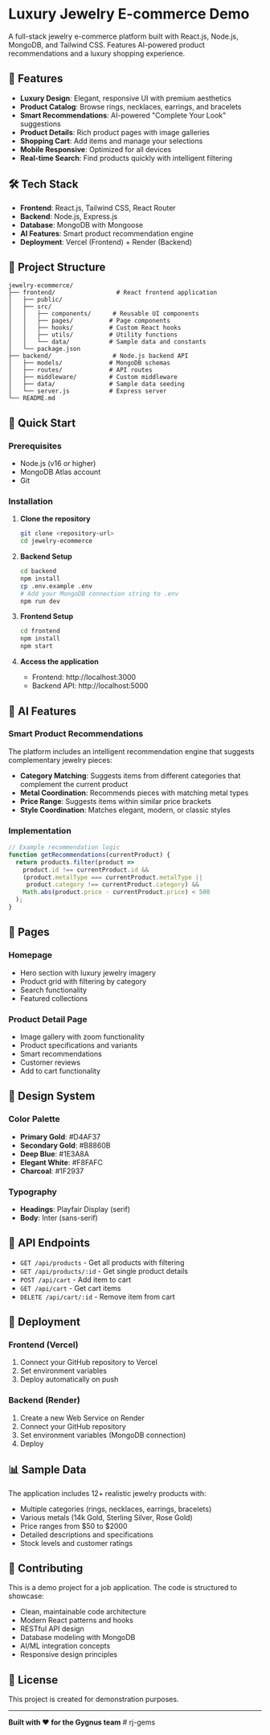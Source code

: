 # Luxury Jewelry E-commerce Demo

A full-stack jewelry e-commerce platform built with React.js, Node.js, MongoDB, and Tailwind CSS. Features AI-powered product recommendations and a luxury shopping experience.

## 🚀 Features

- **Luxury Design**: Elegant, responsive UI with premium aesthetics
- **Product Catalog**: Browse rings, necklaces, earrings, and bracelets
- **Smart Recommendations**: AI-powered "Complete Your Look" suggestions
- **Product Details**: Rich product pages with image galleries
- **Shopping Cart**: Add items and manage your selections
- **Mobile Responsive**: Optimized for all devices
- **Real-time Search**: Find products quickly with intelligent filtering

## 🛠 Tech Stack

- **Frontend**: React.js, Tailwind CSS, React Router
- **Backend**: Node.js, Express.js
- **Database**: MongoDB with Mongoose
- **AI Features**: Smart product recommendation engine
- **Deployment**: Vercel (Frontend) + Render (Backend)

## 📁 Project Structure

```
jewelry-ecommerce/
├── frontend/                 # React frontend application
│   ├── public/
│   ├── src/
│   │   ├── components/      # Reusable UI components
│   │   ├── pages/          # Page components
│   │   ├── hooks/          # Custom React hooks
│   │   ├── utils/          # Utility functions
│   │   └── data/           # Sample data and constants
│   └── package.json
├── backend/                 # Node.js backend API
│   ├── models/             # MongoDB schemas
│   ├── routes/             # API routes
│   ├── middleware/         # Custom middleware
│   ├── data/               # Sample data seeding
│   └── server.js           # Express server
└── README.md
```

## 🚀 Quick Start

### Prerequisites
- Node.js (v16 or higher)
- MongoDB Atlas account
- Git

### Installation

1. **Clone the repository**
   ```bash
   git clone <repository-url>
   cd jewelry-ecommerce
   ```

2. **Backend Setup**
   ```bash
   cd backend
   npm install
   cp .env.example .env
   # Add your MongoDB connection string to .env
   npm run dev
   ```

3. **Frontend Setup**
   ```bash
   cd frontend
   npm install
   npm start
   ```

4. **Access the application**
   - Frontend: http://localhost:3000
   - Backend API: http://localhost:5000

## 🎯 AI Features

### Smart Product Recommendations
The platform includes an intelligent recommendation engine that suggests complementary jewelry pieces:

- **Category Matching**: Suggests items from different categories that complement the current product
- **Metal Coordination**: Recommends pieces with matching metal types
- **Price Range**: Suggests items within similar price brackets
- **Style Coordination**: Matches elegant, modern, or classic styles

### Implementation
```javascript
// Example recommendation logic
function getRecommendations(currentProduct) {
  return products.filter(product => 
    product.id !== currentProduct.id &&
    (product.metalType === currentProduct.metalType ||
     product.category !== currentProduct.category) &&
    Math.abs(product.price - currentProduct.price) < 500
  );
}
```

## 📱 Pages

### Homepage
- Hero section with luxury jewelry imagery
- Product grid with filtering by category
- Search functionality
- Featured collections

### Product Detail Page
- Image gallery with zoom functionality
- Product specifications and variants
- Smart recommendations
- Customer reviews
- Add to cart functionality

## 🎨 Design System

### Color Palette
- **Primary Gold**: #D4AF37
- **Secondary Gold**: #B8860B
- **Deep Blue**: #1E3A8A
- **Elegant White**: #F8FAFC
- **Charcoal**: #1F2937

### Typography
- **Headings**: Playfair Display (serif)
- **Body**: Inter (sans-serif)

## 🔧 API Endpoints

- `GET /api/products` - Get all products with filtering
- `GET /api/products/:id` - Get single product details
- `POST /api/cart` - Add item to cart
- `GET /api/cart` - Get cart items
- `DELETE /api/cart/:id` - Remove item from cart

## 🚀 Deployment

### Frontend (Vercel)
1. Connect your GitHub repository to Vercel
2. Set environment variables
3. Deploy automatically on push

### Backend (Render)
1. Create a new Web Service on Render
2. Connect your GitHub repository
3. Set environment variables (MongoDB connection)
4. Deploy

## 📊 Sample Data

The application includes 12+ realistic jewelry products with:
- Multiple categories (rings, necklaces, earrings, bracelets)
- Various metals (14k Gold, Sterling Silver, Rose Gold)
- Price ranges from $50 to $2000
- Detailed descriptions and specifications
- Stock levels and customer ratings

## 🤝 Contributing

This is a demo project for a job application. The code is structured to showcase:
- Clean, maintainable code architecture
- Modern React patterns and hooks
- RESTful API design
- Database modeling with MongoDB
- AI/ML integration concepts
- Responsive design principles

## 📄 License

This project is created for demonstration purposes.

---

**Built with ❤️ for the Gygnus team** #   r j - g e m s  
 